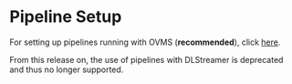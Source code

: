 # Pipeline Setup

For setting up pipelines running with OVMS (**recommended**), click [here](OVMS/pipelinesetup.md).

From this release on, the use of pipelines with DLStreamer is deprecated and thus no longer supported.

